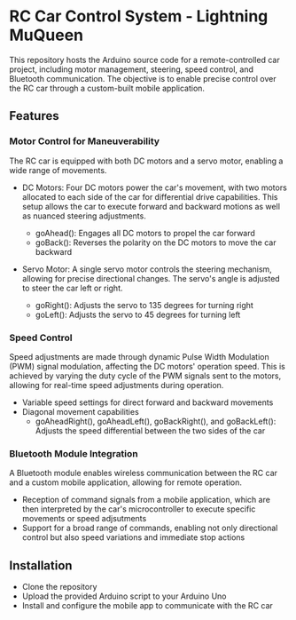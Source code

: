# RC Car Control System - Lightning MuQueen

This repository hosts the Arduino source code for a remote-controlled car project, including motor management, steering, speed control, and Bluetooth communication. The objective is to enable precise control over the RC car through a custom-built mobile application.

## Features

### Motor Control for Maneuverability

The RC car is equipped with both DC motors and a servo motor, enabling a wide range of movements.

- DC Motors: Four DC motors power the car's movement, with two motors allocated to each side of the car for differential drive capabilities. This setup allows the car to execute forward and backward motions as well as nuanced steering adjustments.
  - goAhead(): Engages all DC motors to propel the car forward
  - goBack(): Reverses the polarity on the DC motors to move the car backward

- Servo Motor: A single servo motor controls the steering mechanism, allowing for precise directional changes. The servo's angle is adjusted to steer the car left or right.
  - goRight(): Adjusts the servo to 135 degrees for turning right
  - goLeft(): Adjusts the servo to 45 degrees for turning left

### Speed Control

Speed adjustments are made through dynamic Pulse Width Modulation (PWM) signal modulation, affecting the DC motors' operation speed. This is achieved by varying the duty cycle of the PWM signals sent to the motors, allowing for real-time speed adjustments during operation.

- Variable speed settings for direct forward and backward movements
- Diagonal movement capabilities
  - goAheadRight(), goAheadLeft(), goBackRight(), and goBackLeft(): Adjusts the speed differential between the two sides of the car

### Bluetooth Module Integration

A Bluetooth module enables wireless communication between the RC car and a custom mobile application, allowing for remote operation.

- Reception of command signals from a mobile application, which are then interpreted by the car's microcontroller to execute specific movements or speed adjsutments
- Support for a broad range of commands, enabling not only directional control but also speed variations and immediate stop actions

## Installation

- Clone the repository
- Upload the provided Arduino script to your Arduino Uno
- Install and configure the mobile app to communicate with the RC car
